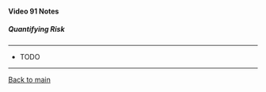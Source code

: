 #### Video 91 Notes

##### Quantifying Risk

---

- TODO

---

[Back to main](https://github.com/rot0xd/CBTNuggets/blob/master/CEHv9/README.md)

